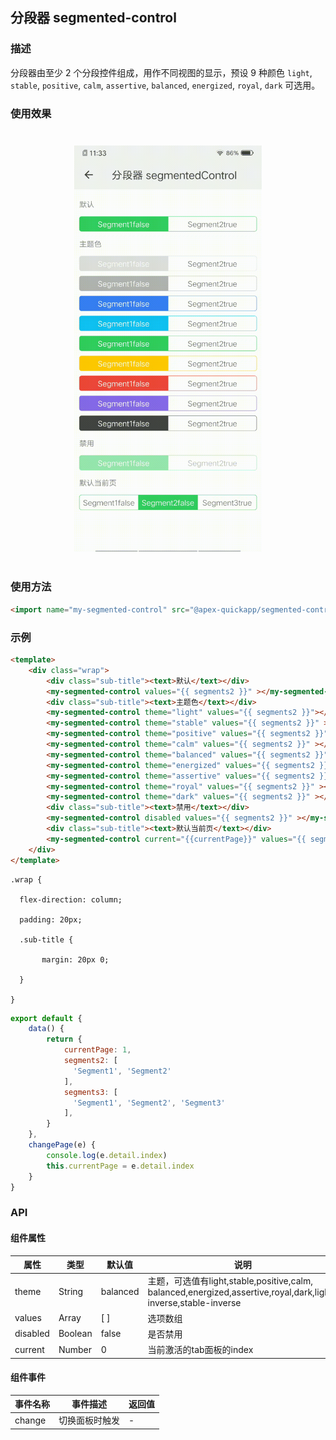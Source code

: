 ## 分段器 segmented-control

### 描述

分段器由至少 2 个分段控件组成，用作不同视图的显示，预设 9 种颜色 `light`, `stable`, `positive`, `calm`, `assertive`, `balanced`, `energized`, `royal`, `dark` 可选用。

### 使用效果

<div style="text-align: center;margin: 40px;"><img src="../assets/segment.gif" style="width:300px" /></div>

### 使用方法

```html
<import name="my-segmented-control" src="@apex-quickapp/segmented-control/index.ux"></import>
```


### 示例

```html
<template>
    <div class="wrap">
        <div class="sub-title"><text>默认</text></div>
        <my-segmented-control values="{{ segments2 }}" ></my-segmented-control>
        <div class="sub-title"><text>主题色</text></div>
        <my-segmented-control theme="light" values="{{ segments2 }}"></my-segmented-control>
        <my-segmented-control theme="stable" values="{{ segments2 }}" ></my-segmented-control>
        <my-segmented-control theme="positive" values="{{ segments2 }}" ></my-segmented-control>
        <my-segmented-control theme="calm" values="{{ segments2 }}" ></my-segmented-control>
        <my-segmented-control theme="balanced" values="{{ segments2 }}" ></my-segmented-control>
        <my-segmented-control theme="energized" values="{{ segments2 }}" ></my-segmented-control>
        <my-segmented-control theme="assertive" values="{{ segments2 }}" ></my-segmented-control>
        <my-segmented-control theme="royal" values="{{ segments2 }}" ></my-segmented-control>
        <my-segmented-control theme="dark" values="{{ segments2 }}" ></my-segmented-control>
        <div class="sub-title"><text>禁用</text></div>
        <my-segmented-control disabled values="{{ segments2 }}" ></my-segmented-control>
        <div class="sub-title"><text>默认当前页</text></div>
        <my-segmented-control current="{{currentPage}}" values="{{ segments3 }}" onchange="changePage"></my-segmented-control>
    </div>
</template>
```





```less
.wrap {

  flex-direction: column;

  padding: 20px;

  .sub-title {

	   margin: 20px 0;

  }

}
```



```js
export default {
    data() {
        return {
            currentPage: 1,
            segments2: [
              'Segment1', 'Segment2'
            ],
            segments3: [
              'Segment1', 'Segment2', 'Segment3'
            ],
        }
    },
    changePage(e) {
        console.log(e.detail.index)
        this.currentPage = e.detail.index
    }
}
```

### API

#### 组件属性

| 属性     | 类型    | 默认值   | 说明                                                         |
| -------- | ------- | -------- | ------------------------------------------------------------ |
| theme    | String  | balanced | 主题，可选值有light,stable,positive,calm,<br />balanced,energized,assertive,royal,dark,light-inverse,stable-inverse |
| values   | Array   | [ ]      | 选项数组                                                     |
| disabled | Boolean | false    | 是否禁用                                                     |
| current  | Number  | 0        | 当前激活的tab面板的index                                     |



#### 组件事件

| 事件名称 | 事件描述       | 返回值 |
| -------- | -------------- | ------ |
| change   | 切换面板时触发 |    -    |

